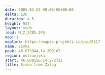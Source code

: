 ```yaml
---
date: 2005-04-23 00:00:00+00:00
delta: 530
duration: 4.5
height: 934
layout: stub
lead: M_2_2285.JPG
map: 1
maplink: https://mapzs.projekti.si/poi/6517
name: Sivka
peak: 46.072944,14.209167
region: notranjska
start: 46.069156,14.272721
title: Sivka from Zalog
---
```

